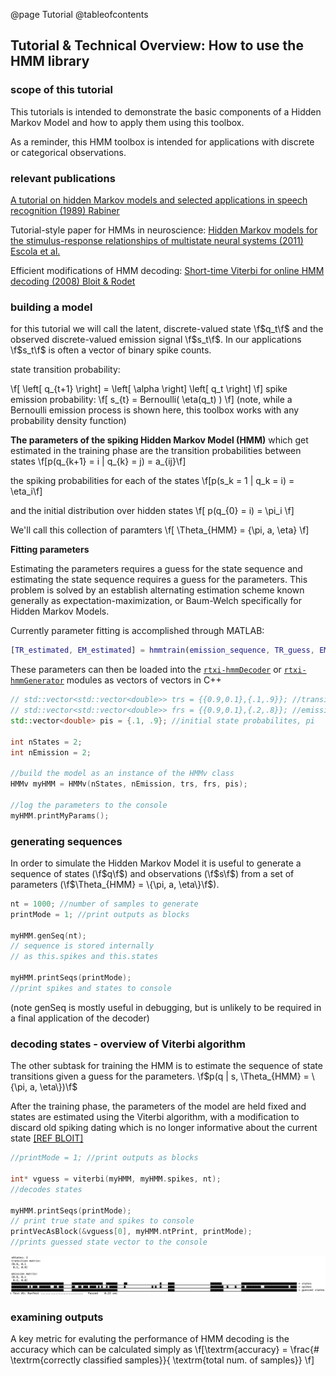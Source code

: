 @page Tutorial
@tableofcontents

## Tutorial & Technical Overview: How to use the HMM library

### scope of this tutorial
This tutorials is intended to demonstrate the basic components of a Hidden Markov Model and how to apply them using this toolbox.

As a reminder, this HMM toolbox is intended for applications with discrete or categorical observations.

### relevant publications
[ A tutorial on hidden Markov models and selected applications in speech recognition
(1989) Rabiner ](https://ieeexplore.ieee.org/document/18626)

Tutorial-style paper for HMMs in neuroscience: [Hidden Markov models for the stimulus-response relationships of multistate neural systems (2011) Escola et al.](https://pubmed.ncbi.nlm.nih.gov/21299424/)

Efficient modifications of HMM decoding: [Short-time Viterbi for online HMM decoding (2008) Bloit & Rodet](https://ieeexplore.ieee.org/document/4518061)

### building a model
<!-- add diagram here -->

for this tutorial we will call the latent, discrete-valued state \f$q_t\f$ and the observed discrete-valued emission signal \f$s_t\f$. In our applications \f$s_t\f$ is often a vector of binary spike counts.

state transition probability:

\f[
\left[ q_{t+1} \right] = \left[ \alpha \right] \left[ q_t \right]
\f]
spike emission probability:
\f[
s_{t} = Bernoulli( \eta(q_t) )
\f]
(note, while a Bernoulli emission process is shown here, this toolbox works with any probability density function)

**The parameters of the spiking Hidden Markov Model (HMM)** which get estimated in the training phase are the transition probabilities between states
\f[p(q_{k+1} = i | q_{k} = j)  = a_{ij}\f]

the spiking probabilities for each of the states
\f[p(s_k = 1 | q_k = i)  = \eta_i\f]

 and the initial distribution over hidden states
 \f[ p(q_{0} = i) = \pi_i \f]

We'll call this collection of paramters
\f[ \Theta_{HMM} = \{\pi, a, \eta\} \f]


**Fitting parameters**

Estimating the parameters requires a guess for the state sequence and estimating the state sequence requires a guess for the parameters. This problem is solved by an establish alternating estimation scheme known generally as expectation-maximization, or Baum-Welch specifically for Hidden Markov Models.

Currently parameter fitting is accomplished through MATLAB:
```MATLAB
[TR_estimated, EM_estimated] = hmmtrain(emission_sequence, TR_guess, EM_guess)
```
These parameters can then be loaded into the [`rtxi-hmmDecoder`](https://github.com/stanley-rozell/rtxi-hmmDecoder) or [`rtxi-hmmGenerator`](https://github.com/stanley-rozell/rtxi-hmmGenerator) modules as vectors of vectors in C++

```cpp
// std::vector<std::vector<double>> trs = {{0.9,0.1},{.1,.9}}; //transition probabilities, alpha
// std::vector<std::vector<double>> frs = {{0.9,0.1},{.2,.8}}; //emission probabilities, eta
std::vector<double> pis = {.1, .9}; //initial state probabilites, pi

int nStates = 2;
int nEmission = 2;

//build the model as an instance of the HMMv class
HMMv myHMM = HMMv(nStates, nEmission, trs, frs, pis);

//log the parameters to the console
myHMM.printMyParams();
```

### generating sequences

In order to simulate the Hidden Markov Model it is useful to generate a sequence of states (\f$q\f$) and observations (\f$s\f$) from a set of parameters (\f$\Theta_{HMM} = \{\pi, a, \eta\}\f$).

```cpp
nt = 1000; //number of samples to generate
printMode = 1; //print outputs as blocks

myHMM.genSeq(nt);
// sequence is stored internally
// as this.spikes and this.states

myHMM.printSeqs(printMode);
//print spikes and states to console
```
(note genSeq is mostly useful in debugging, but is unlikely to be required in a final application of the decoder)


### decoding states - overview of Viterbi algorithm

The other subtask for training the HMM is to estimate the sequence of state transitions given a guess for the parameters.
\f$p(q | s, \Theta_{HMM} = \{\pi, a, \eta\})\f$

After the training phase, the parameters of the model are held fixed and states are estimated using the Viterbi algorithm, with a modification to discard old spiking dating which is no longer informative about the current state [ [REF BLOIT] ](Bloit2008.com)

```cpp
//printMode = 1; //print outputs as blocks

int* vguess = viterbi(myHMM, myHMM.spikes, nt);
//decodes states

myHMM.printSeqs(printMode);
// print true state and spikes to console
printVecAsBlock(&vguess[0], myHMM.ntPrint, printMode);
//prints guessed state vector to the console

```
<img src="./docs/imgs/2state_console.png" alt="2 state results" width="700"/>

### examining outputs

A key metric for evaluting the performance of HMM decoding is the accuracy which can be calculated simply as
\f[\textrm{accuracy} = \frac{\# \textrm{correctly classified samples}}{ \textrm{total num. of samples}} \f]
